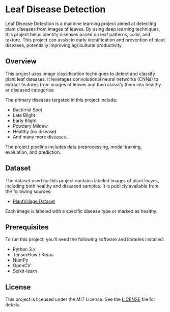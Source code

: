 # Leaf Disease Detection

Leaf Disease Detection is a machine learning project aimed at detecting plant diseases from images of leaves. By using deep learning techniques, this project helps identify diseases based on leaf patterns, color, and texture. This project can assist in early identification and prevention of plant diseases, potentially improving agricultural productivity.


## Overview

This project uses image classification techniques to detect and classify plant leaf diseases. It leverages convolutional neural networks (CNNs) to extract features from images of leaves and then classify them into healthy or diseased categories.

The primary diseases targeted in this project include:

- Bacterial Spot
- Late Blight
- Early Blight
- Powdery Mildew
- Healthy (no disease)
- And many more diseases...

The project pipeline includes data preprocessing, model training, evaluation, and prediction.

## Dataset

The dataset used for this project contains labeled images of plant leaves, including both healthy and diseased samples. It is publicly available from the following sources:

- [PlantVillage Dataset](https://www.kaggle.com/emmarex/plantdisease)
  
Each image is labeled with a specific disease type or marked as healthy.

## Prerequisites

To run this project, you'll need the following software and libraries installed:

- Python 3.x
- TensorFlow / Keras
- NumPy
- OpenCV
- Scikit-learn


## License

This project is licensed under the MIT License. See the [LICENSE](LICENSE) file for details.
